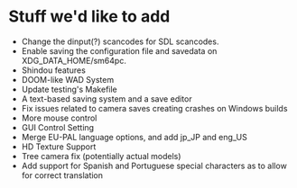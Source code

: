 # Stuff we'd like to add

* Change the dinput(?) scancodes for SDL scancodes.
* Enable saving the configuration file and savedata on XDG_DATA_HOME/sm64pc.
* Shindou features
* DOOM-like WAD System
* Update testing's Makefile
* A text-based saving system and a save editor
* Fix issues related to camera saves creating crashes on Windows builds
* More mouse control
* GUI Control Setting
* Merge EU-PAL language options, and add jp_JP and eng_US
* HD Texture Support 
* Tree camera fix (potentially actual models)
* Add support for Spanish and Portuguese special characters as to allow for correct translation
